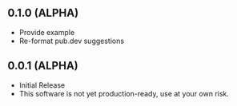 ## 0.1.0 (ALPHA)

- Provide example
- Re-format pub.dev suggestions

## 0.0.1 (ALPHA)

- Initial Release
- This software is not yet production-ready, use at your own risk.
